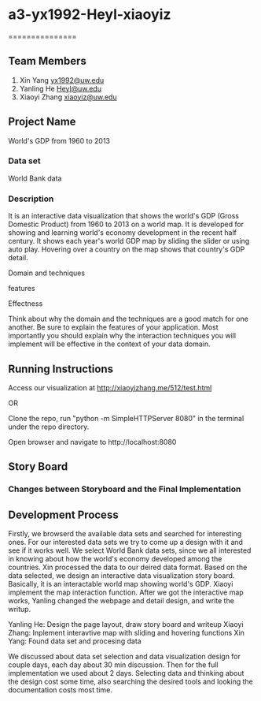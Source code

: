 # a3-yx1992-Heyl-xiaoyiz
===============

## Team Members

1. Xin Yang yx1992@uw.edu
2. Yanling He Heyl@uw.edu
3. Xiaoyi Zhang xiaoyiz@uw.edu

## Project Name

World's GDP from 1960 to 2013

### Data set

World Bank data

### Description

It is an interactive data visualization that shows the world's GDP (Gross Domestic Product) from 1960 to 2013 on a world map. It is developed for showing and learning world's economy development in the recent half century. It shows each year's world GDP map by sliding the slider or using auto play. Hovering over a country on the map shows that country's GDP detail.

Domain and techniques

features

Effectness 

Think about why the domain and the techniques are a good match for one another. Be sure to explain the features of your application. Most importantly you should explain why the interaction techniques you will implement will be effective in the context of your data domain.

## Running Instructions

Access our visualization at http://xiaoyizhang.me/512/test.html

OR

Clone the repo, run "python -m SimpleHTTPServer 8080" in the terminal under the repo directory.

Open browser and navigate to http://localhost:8080

## Story Board



### Changes between Storyboard and the Final Implementation


## Development Process
Firstly, we browserd the available data sets and searched for interesting ones. For our interested data sets we try to come up a design with it and see if it works well. We select World Bank data sets, since we all interested in knowing about how the world's economy developed among the countries. Xin processed the data to our deired data format. Based on the data selected, we design an interactive data visualization story board. Basically, it is an interactable world map showing world's GDP. Xiaoyi implement the map interaction function. After we got the interactive map works, Yanling changed the webpage and detail design, and write the writup. 

Yanling He: Design the page layout, draw story board and writeup
Xiaoyi Zhang: Inplement interavtive map with sliding and hovering functions
Xin Yang: Found data set and procesing data

We discussed about data set selection and data visualization design for couple days, each day about 30 min discussion. Then for the full implementation we used about 2 days. Selecting data and thinking about the design cost some time, also searching the desired tools and looking the documentation costs most time.
